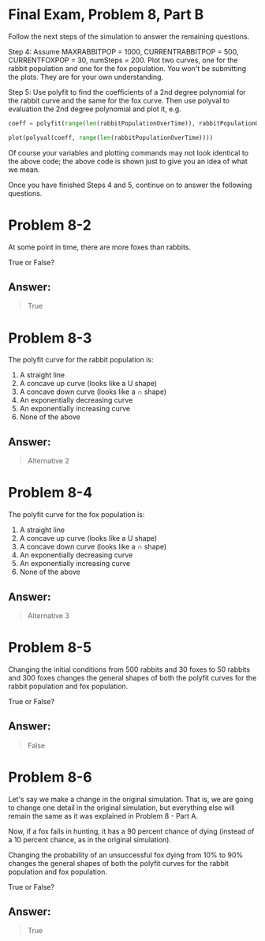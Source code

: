 # Final Exam, Problem 8, Part B
Follow the next steps of the simulation to answer the remaining questions.

Step 4: Assume MAXRABBITPOP = 1000, CURRENTRABBITPOP = 500, CURRENTFOXPOP = 30, numSteps = 200. Plot two curves, one for the rabbit population and one for the fox population. You won't be submitting the plots. They are for your own understanding.

Step 5: Use polyfit to find the coefficients of a 2nd degree polynomial for the rabbit curve and the same for the fox curve. Then use polyval to evaluation the 2nd degree polynomial and plot it, e.g.
```python
coeff = polyfit(range(len(rabbitPopulationOverTime)), rabbitPopulationOverTime, 2)

plot(polyval(coeff, range(len(rabbitPopulationOverTime))))
```
Of course your variables and plotting commands may not look identical to the above code; the above code is shown just to give you an idea of what we mean.

Once you have finished Steps 4 and 5, continue on to answer the following questions.

# Problem 8-2
At some point in time, there are more foxes than rabbits.

True or False?

## Answer:
> True

# Problem 8-3
The polyfit curve for the rabbit population is:
1. A straight line
2. A concave up curve (looks like a U shape)
3. A concave down curve (looks like a ∩ shape)
4. An exponentially decreasing curve
5. An exponentially increasing curve
6. None of the above

## Answer:
> Alternative 2

# Problem 8-4
The polyfit curve for the fox population is:
1. A straight line
2. A concave up curve (looks like a U shape)
3. A concave down curve (looks like a ∩ shape)
4. An exponentially decreasing curve
5. An exponentially increasing curve
6. None of the above

## Answer:
> Alternative 3

# Problem 8-5
Changing the initial conditions from 500 rabbits and 30 foxes to 50 rabbits and 300 foxes changes the general shapes of both the polyfit curves for the rabbit population and fox population.

True or False?

## Answer:
> False

# Problem 8-6
Let's say we make a change in the original simulation. That is, we are going to change one detail in the original simulation, but everything else will remain the same as it was explained in Problem 8 - Part A.

Now, if a fox fails in hunting, it has a 90 percent chance of dying (instead of a 10 percent chance, as in the original simulation).

Changing the probability of an unsuccessful fox dying from 10% to 90% changes the general shapes of both the polyfit curves for the rabbit population and fox population.

True or False?
## Answer:
> True
